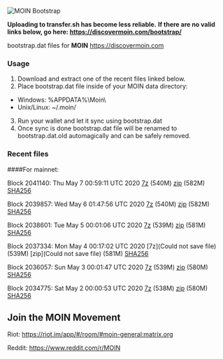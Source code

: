 ![MOIN Bootstrap](https://i.imgur.com/KjM1jMp.jpg)

**Uploading to transfer.sh has become less reliable.**
**If there are no valid links below, go here: https://discovermoin.com/bootstrap/**

bootstrap.dat files for **MOIN** https://discovermoin.com

### Usage

1. Download and extract one of the recent files linked below.
2. Place bootstrap.dat file inside of your MOIN data directory:
 - Windows: %APPDATA%\Moin\
 - Unix/Linux: ~/.moin/
3. Run your wallet and let it sync using bootstrap.dat
4. Once sync is done bootstrap.dat file will be renamed to bootstrap.dat.old automagically and can be safely removed.


### Recent files

####For mainnet:

Block 2041140: Thu May  7 00:59:11 UTC 2020 [7z](https://transfer.sh/g6XMa/bootstrap.dat.20200507.7z) (540M) [zip](https://transfer.sh/T0woN/bootstrap.dat.20200507.zip) (582M) [SHA256](https://transfer.sh/nwV64/sha256.txt)

Block 2039857: Wed May  6 01:47:56 UTC 2020 [7z](https://transfer.sh/11dr3l/bootstrap.dat.20200506.7z) (540M) [zip](https://transfer.sh/XpRCI/bootstrap.dat.20200506.zip) (582M) [SHA256](https://transfer.sh/3PDoT/sha256.txt)

Block 2038601: Tue May  5 00:01:06 UTC 2020 [7z]() (539M) [zip]() (581M) [SHA256](https://transfer.sh/15laB7/sha256.txt)

Block 2037334: Mon May  4 00:17:02 UTC 2020 [7z](Could not save file) (539M) [zip](Could not save file) (581M) [SHA256](https://transfer.sh/3LtoN/sha256.txt)

Block 2036057: Sun May  3 00:01:47 UTC 2020 [7z]() (539M) [zip]() (580M) [SHA256]()

Block 2034775: Sat May  2 00:00:53 UTC 2020 [7z](https://transfer.sh/10Gqis/bootstrap.dat.20200502.7z) (538M) [zip](https://transfer.sh/kijds/bootstrap.dat.20200502.zip) (580M) [SHA256](https://transfer.sh/bTMDW/sha256.txt)

## Join the MOIN Movement

Riot: https://riot.im/app/#/room/#moin-general:matrix.org

Reddit: https://www.reddit.com/r/MOIN
